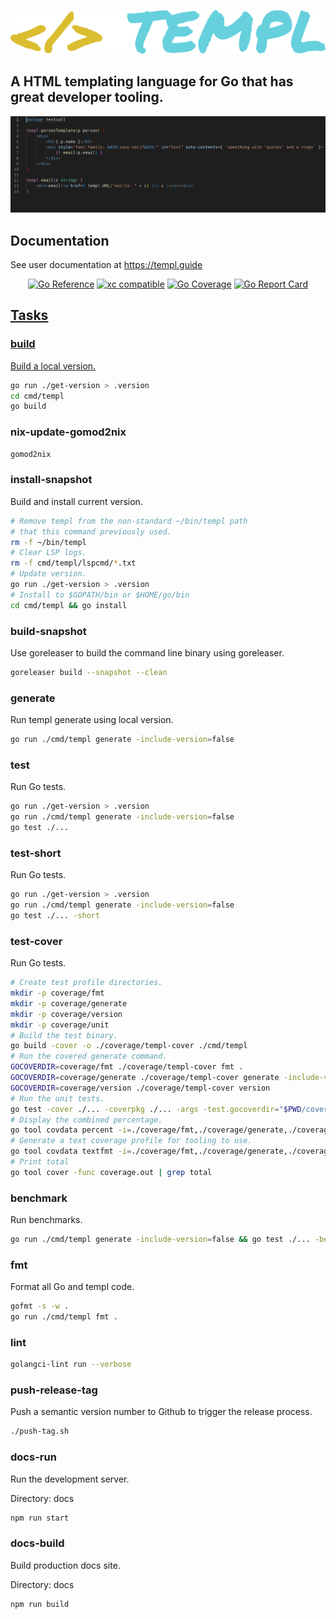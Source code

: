 ![templ](https://github.com/a-h/templ/raw/main/templ.png)

## A HTML templating language for Go that has great developer tooling.

![templ](ide-demo.gif)


## Documentation

See user documentation at https://templ.guide

<p align="center">
<a href="https://pkg.go.dev/github.com/a-h/templ"><img src="https://pkg.go.dev/badge/github.com/a-h/templ.svg" alt="Go Reference" /></a>
<a href="https://xcfile.dev"><img src="https://xcfile.dev/badge.svg" alt="xc compatible" /></a>
<a href="https://raw.githack.com/wiki/a-h/templ/coverage.html"><img src="https://github.com/a-h/templ/wiki/coverage.svg" alt="Go Coverage" /></a>
<a href="https://goreportcard.com/report/github.com/a-h/templ"><img src="https://goreportcard.com/badge/github.com/a-h/templ" alt="Go Report Card" /></a<
</p>

## Tasks

### build

Build a local version.

```sh
go run ./get-version > .version
cd cmd/templ
go build
```

### nix-update-gomod2nix

```sh
gomod2nix
```

### install-snapshot

Build and install current version.

```sh
# Remove templ from the non-standard ~/bin/templ path
# that this command previously used.
rm -f ~/bin/templ
# Clear LSP logs.
rm -f cmd/templ/lspcmd/*.txt
# Update version.
go run ./get-version > .version
# Install to $GOPATH/bin or $HOME/go/bin
cd cmd/templ && go install
```

### build-snapshot

Use goreleaser to build the command line binary using goreleaser.

```sh
goreleaser build --snapshot --clean
```

### generate

Run templ generate using local version.

```sh
go run ./cmd/templ generate -include-version=false
```

### test

Run Go tests.

```sh
go run ./get-version > .version
go run ./cmd/templ generate -include-version=false
go test ./...
```

### test-short

Run Go tests.

```sh
go run ./get-version > .version
go run ./cmd/templ generate -include-version=false
go test ./... -short
```

### test-cover

Run Go tests.

```sh
# Create test profile directories.
mkdir -p coverage/fmt
mkdir -p coverage/generate
mkdir -p coverage/version
mkdir -p coverage/unit
# Build the test binary.
go build -cover -o ./coverage/templ-cover ./cmd/templ
# Run the covered generate command.
GOCOVERDIR=coverage/fmt ./coverage/templ-cover fmt .
GOCOVERDIR=coverage/generate ./coverage/templ-cover generate -include-version=false
GOCOVERDIR=coverage/version ./coverage/templ-cover version
# Run the unit tests.
go test -cover ./... -coverpkg ./... -args -test.gocoverdir="$PWD/coverage/unit"
# Display the combined percentage.
go tool covdata percent -i=./coverage/fmt,./coverage/generate,./coverage/version,./coverage/unit
# Generate a text coverage profile for tooling to use.
go tool covdata textfmt -i=./coverage/fmt,./coverage/generate,./coverage/version,./coverage/unit -o coverage.out
# Print total
go tool cover -func coverage.out | grep total
```

### benchmark

Run benchmarks.

```sh
go run ./cmd/templ generate -include-version=false && go test ./... -bench=. -benchmem
```

### fmt

Format all Go and templ code.

```sh
gofmt -s -w .
go run ./cmd/templ fmt .
```

### lint

```sh
golangci-lint run --verbose
```

### push-release-tag

Push a semantic version number to Github to trigger the release process.

```sh
./push-tag.sh
```

### docs-run

Run the development server.

Directory: docs

```sh
npm run start
```

### docs-build

Build production docs site.

Directory: docs

```sh
npm run build
```

